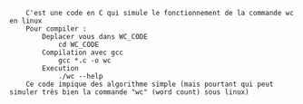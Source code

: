         C'est une code en C qui simule le fonctionnement de la commande wc en linux
        Pour compiler :
            Deplacer vous dans WC_CODE
                cd WC_CODE
            Compilation avec gcc
                gcc *.c -o wc
            Execution
                ./wc --help
        Ce code impique des algorithme simple (mais pourtant qui peut simuler très bien la commande "wc" (word count) sous linux)
